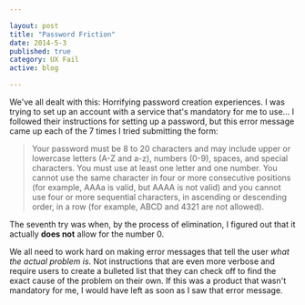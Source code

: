 ```yaml
---

layout: post
title: "Password Friction"
date: 2014-5-3
published: true
category: UX Fail
active: blog

---
```


We've all dealt with this: Horrifying password creation experiences. I was trying to set up an account with a service that's mandatory for me to use... I followed their instructions for setting up a password, but this error message came up each of the 7 times I tried submitting the form:

> Your password must be 8 to 20 characters and may include upper or lowercase letters (A-Z and a-z), numbers (0-9), spaces, and special characters. You must use at least one letter and one number. You cannot use the same character in four or more consecutive positions (for example, AAAa is valid, but AAAA is not valid) and you cannot use four or more sequential characters, in ascending or descending order, in a row (for example, ABCD and 4321 are not allowed).

The seventh try was when, by the process of elimination, I figured out that it actually __does not__ allow for the number 0.

We all need to work hard on making error messages that tell the user _what the actual problem is_. Not instructions that are even more verbose and require users to create a bulleted list that they can check off to find the exact cause of the problem on their own. If this was a product that wasn't mandatory for me, I would have left as soon as I saw that error message.
